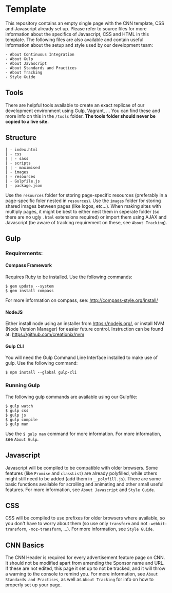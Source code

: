 # Template

This repository contains an empty single page with the CNN template, CSS and Javascript already set up. Please refer to source files for more information about the specifics of Javascript, CSS and HTML in this template. The following files are also available and contain useful information about the setup and style used by our development team:

	- About Continuous Integration
	- About Gulp
	- About Javascript
	- About Standards and Practices
	- About Tracking
	- Style Guide

## Tools

There are helpful tools available to create an exact replicae of our development environment using Gulp, Vagrant, ... You can find these and more info on this in the `/tools` folder. **The tools folder should never be copied to a live site.**

## Structure

	| - index.html
	| - css
	| | - sass
	| - scripts
	| | - maximised
	| - images
	| - resources
	| - Gulpfile.js
	| - package.json

Use the `resources` folder for storing page-specific resources (preferably in a page-specific foler nested in `resources`). Use the `images` folder for storing shared images between pages (like logos, etc...). When making sites with multiply pages, it might be best to either nest them in seperate folder (so there are no ugly `.html` extensions required) or import them using AJAX and Javascript (be aware of tracking requirement on these, see `About Tracking`).

## Gulp

### Requirements:

#### Compass Framework

Requires Ruby to be installed. Use the following commands:

	$ gem update --system
	$ gem install compass

For more information on compass, see: http://compass-style.org/install/

#### NodeJS

Either install node using an installer from https://nodejs.org/, or install NVM (Node Version Manager) for easier future control. Instruction can be found at: https://github.com/creationix/nvm

#### Gulp CLI

You will need the Gulp Command Line Interface installed to make use of gulp. Use the following command:

	$ npm install --global gulp-cli
	
### Running Gulp

The following gulp commands are available using our Gulpfile:

	$ gulp watch
	$ gulp css
	$ gulp js
	$ gulp compile
	$ gulp man

Use the `$ gulp man` command for more information. For more information, see `About Gulp`.

## Javascript

Javascript will be compiled to be compatible with older browsers. Some features (like `Promise` and `classList`) are already polyfilled, while others might still need to be added (add them in `__polyfill.js`). There are some basic functions available for scrolling and animating and other small useful features. For more information, see `About Javascript` and `Style Guide`.

## CSS

CSS will be compiled to use prefixes for older browsers where available, so you don't have to worry about them (so use only `transform` and not `-webkit-transform`, `-moz-transform`, ...). For more information, see `Style Guide`.

## CNN Basics

The CNN Header is required for every advertisement feature page on CNN. It should not be modified apart from amending the Sponsor name and URL. If these are not edited, this page it set up to not be tracked, and it will throw a warning to the console to remind you. For more information, see `About Standards and Practises`, as well as `About Tracking` for info on how to properly set up your page.